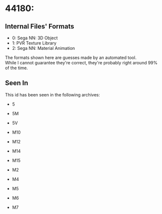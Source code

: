 # 44180: 



## Internal Files' Formats
- 0: Sega NN: 3D Object
- 1: PVR Texture Library
- 2: Sega NN: Material Animation

The formats shown here are guesses made by an automated tool.  
While I cannot guarantee they're correct, they're probably right around 99% of the time.

## Seen In

This id has been seen in the following archives:  

- 5  

- 5M  

- 5V  

- M10  

- M12  

- M14  

- M15  

- M2  

- M4  

- M5  

- M6  

- M7  

